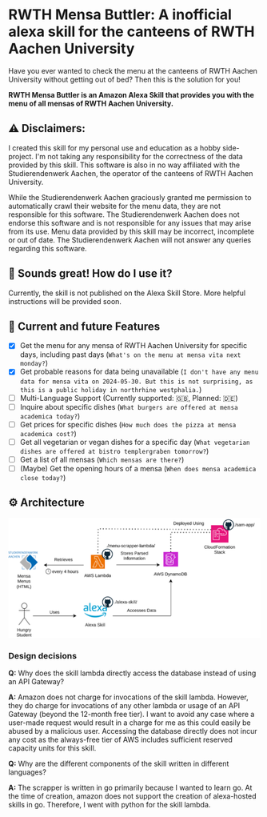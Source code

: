 # RWTH Mensa Buttler: A inofficial alexa skill for the canteens of RWTH Aachen University
Have you ever wanted to check the menu at the canteens of RWTH Aachen University without getting out of bed? 
Then this is the solution for you!

**RWTH Mensa Buttler is an Amazon Alexa Skill that provides you with the menu of all mensas of RWTH Aachen University.**

## :warning: Disclaimers:
I created this skill for my personal use and education as a hobby side-project. I'm not taking any responsibility for the correctness of the data provided by this skill.
This software is also in no way affiliated with the Studierendenwerk Aachen, the operator of the canteens of RWTH Aachen University.

While the Studierendenwerk Aachen graciously granted me permission to automatically crawl their website for the menu data,
they are not responsible for this software.
The Studierendenwerk Aachen does not endorse this software and is not responsible for any issues that may arise from its use.
Menu data provided by this skill may be incorrect, incomplete or out of date.
The Studierendenwerk Aachen will not answer any queries regarding this software.

## :rocket: Sounds great! How do I use it?
Currently, the skill is not published on the Alexa Skill Store. More helpful instructions will be provided soon.

## :dart: Current and future Features
- [X] Get the menu for any mensa of RWTH Aachen University for specific days, including past days (`What's on the menu at mensa vita next monday?`)
- [X] Get probable reasons for data being unavailable (`I don't have any menu data for mensa vita on 2024-05-30. But this is not surprising, as this is a public holiday in northrhine westphalia.`)
- [ ] Multi-Language Support (Currently supported: :uk:, Planned: :de:)
- [ ] Inquire about specific dishes (`What burgers are offered at mensa academica today?`)
- [ ] Get prices for specific dishes (`How much does the pizza at mensa academica cost?`)
- [ ] Get all vegetarian or vegan dishes for a specific day (`What vegetarian dishes are offered at bistro templergraben tomorrow?`)
- [ ] Get a list of all mensas (`Which mensas are there?`)
- [ ] (Maybe) Get the opening hours of a mensa (`When does mensa academica close today?`)

## :gear: Architecture
![Architecture diagram](./docs/architecture.svg)

### Design decisions
**Q:** Why does the skill lambda directly access the database instead of using an API Gateway?

**A:** Amazon does not charge for invocations of the skill lambda. 
However, they do charge for invocations of any other lambda or usage of an API Gateway (beyond the 12-month free tier).
I want to avoid any case where a user-made request would result in a charge for me as this could easily be abused by a malicious user.
Accessing the database directly does not incur any cost as the always-free tier of AWS includes sufficient reserved capacity units for this skill.


**Q:** Why are the different components of the skill written in different languages?

**A:** The scrapper is written in go primarily because I wanted to learn go.
At the time of creation, amazon does not support the creation of alexa-hosted skills in go. Therefore, I went with python for the skill lambda.